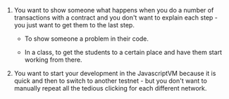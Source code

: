 1. You want to show someone what happens when you do a number of transactions with a contract and you don't want to explain each step - you just want to get them to the last step.

    - To show someone a problem in their code.

    - In a class, to get the students to a certain place and have them start working from there.

2. You want to start your development in the JavascriptVM because it is quick and then to switch to another testnet - but you don't want to manually repeat all the tedious clicking for each different network.